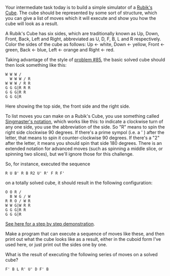 

Your intermediate task today is to build a simple simulator of a [Rubik's Cube](http://en.wikipedia.org/wiki/Rubik%27s_Cube). The cube should be represented by some sort of structure, which you can give a list of moves which it will execute and show you how the cube will look as a result.

A Rubik's Cube has six sides, which are traditionally known as Up, Down, Front, Back, Left and Right, abbreviated as U, D, F, B, L and R respectively. Color the sides of the cube as follows: Up <- white, Down <- yellow, Front <- green, Back <- blue, Left <- orange and Right <- red.

Taking advantage of the style of [problem #85](http://www.reddit.com/r/dailyprogrammer/comments/xq2ao/832012_challenge_85_intermediate_3d_cuboid/), the basic solved cube should then look something like this:

    W W W /
      W W W / R
    W W W / R R
    G G G|R R R
    G G G|R R
    G G G|R

Here showing the top side, the front side and the right side.

To list moves you can make on a Rubik's Cube, you use something called [Singmaster's notation](http://en.wikipedia.org/wiki/Rubik%27s_Cube#Move_notation), which works like this: to indicate a clockwise turn of any one side, you use the abbreviation of the side. So "R" means to spin the right side clockwise 90 degrees. If there's a prime sympol (i.e. a ' ) after the letter, that means to spin it counter-clockwise 90 degrees. If there's a "2" after the letter, it means you should spin that side 180 degrees. There is an extended notation for advanced moves (such as spinning a middle slice, or spinning two slices), but we'll ignore those for this challenge.

So, for instance, executed the sequence

    R U B' R B R2 U' R' F R F'

on a totally solved cube, it should result in the following configuration:

    O O R /
      B W G / W
    R R O / W R
    W W G|W R R
    G G G|R R
    G G G|R

[See here for a step by step demonstration](http://alg.garron.us/?alg=R_U_B-_R_B_R2_U-_R-_F_R_F-).

Make a program that can execute a sequence of moves like these, and then print out what the cube looks like as a result, either in the cuboid form I've used here, or just print out the sides one by one.

What is the result of executing the following series of moves on a solved cube?

    F' B L R' U' D F' B

